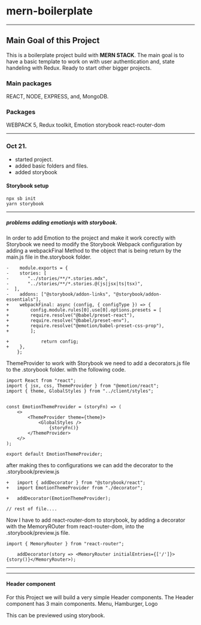 # mern-boilerplate

---

## Main Goal of this Project

This is a boilerplate project build with **MERN STACK**.
The main goal is to have a basic template to work on with user authentication and, state handeling with Redux.
Ready to start other bigger projects.

### Main packages

REACT, NODE, EXPRESS, and, MongoDB.

### Packages

WEBPACK 5, Redux toolkit, Emotion storybook react-router-dom

---

### Oct 21.

- started project.
- added basic folders and files.
- added storybook

#### Storybook setup

    npx sb init
    yarn storybook

---

##### problems adding emotionjs with storybook.

In order to add Emotion to the project and make it work corectly with Storybook
we need to modify the Storybook Webpack configuration by adding a webpackFinal Method to the object that is being return by the main.js file in the.storybook folder.

    -    module.exports = {
    -    stories: [
    -       "../stories/**/*.stories.mdx",
    -       "../stories/**/*.stories.@(js|jsx|ts|tsx)",
    -  ],
    -    addons: ["@storybook/addon-links", "@storybook/addon-essentials"],
    +    webpackFinal: async (config, { configType }) => {
    +        config.module.rules[0].use[0].options.presets = [
    +        require.resolve("@babel/preset-react"),
    +        require.resolve("@babel/preset-env"),
    +        require.resolve("@emotion/babel-preset-css-prop"),
    +        ];

    +            return config;
    +    },
        };

ThemeProvider to work with Storybook we need to add a decorators.js file to
the .storybook folder. with the following code.

    import React from "react";
    import { jsx, css, ThemeProvider } from "@emotion/react";
    import { theme, GlobalStyles } from "../client/styles";


    const EmotionThemeProvider = (storyFn) => (
        <>
            <ThemeProvider theme={theme}>
                <GlobalStyles />
                    {storyFn()}
            </ThemeProvider>
        </>
    );

    export default EmotionThemeProvider;

after making thes to configurations we can add the decorator to the .storybook/preview.js

    +   import { addDecorator } from "@storybook/react";
    +   import EmotionThemeProvider from "./decorator";

    +   addDecorator(EmotionThemeProvider);

    // rest of file....

Now I have to add react-router-dom to storybook, by adding a decorator with the MemoryROuter from react-router-dom, into the .storybook/preview.js file.

    import { MemoryRouter } from "react-router";

        addDecorator(story => <MemoryRouter initialEntries={['/']}>{story()}</MemoryRouter>);

---

---

#### Header component

For this Project we will build a very simple Header components.
The Header component has 3 main components.
Menu, Hamburger, Logo

This can be previewed using storybook.
